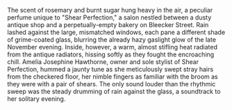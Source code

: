 The scent of rosemary and burnt sugar hung heavy in the air, a peculiar perfume unique to "Shear Perfection," a salon nestled between a dusty antique shop and a perpetually-empty bakery on Bleecker Street.  Rain lashed against the large, mismatched windows, each pane a different shade of grime-coated glass, blurring the already hazy gaslight glow of the late November evening.  Inside, however, a warm, almost stifling heat radiated from the antique radiators, hissing softly as they fought the encroaching chill.  Amelia Josephine Hawthorne, owner and sole stylist of Shear Perfection, hummed a jaunty tune as she meticulously swept stray hairs from the checkered floor, her nimble fingers as familiar with the broom as they were with a pair of shears. The only sound louder than the rhythmic sweep was the steady drumming of rain against the glass, a soundtrack to her solitary evening.
